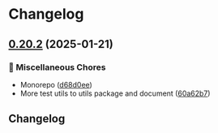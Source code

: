 # Changelog

## [0.20.2](https://github.com/ZebraDevs/zeta_flutter/compare/v0.20.1...v0.20.2) (2025-01-21)


### 🧹 Miscellaneous Chores

* Monorepo ([d68d0ee](https://github.com/ZebraDevs/zeta_flutter/commit/d68d0eee9d1b03729ad267701355e7073c3eaaa0))
* More test utils to utils package and document ([60a62b7](https://github.com/ZebraDevs/zeta_flutter/commit/60a62b70ba22ec761b127e96e3edcf6922032296))

## Changelog
